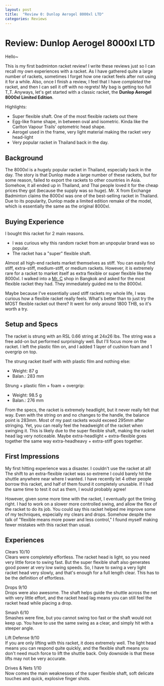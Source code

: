 ```yaml
---
layout: post
title:  "Review 0: Dunlop Aerogel 8000xl LTD"
categories: Reviews
---
```


# Review: Dunlop Aerogel 8000xl LTD

Hello~

This is my first badminton racket review! I write these reviews just so I can recall my own experiences with a racket. As I have gathered quite a large number of rackets, sometimes I forget how one racket feels after not using it for a while. Also, once I finish a review, I feel that I have *completed* the racket, and then I can sell it off with no regrets! My bag is getting too full T_T. Anyways, let's get started with a classic racket, the __Dunlop Aerogel 8000xl Limited Edition__.

Highlights:
- Super flexible shaft. One of the most flexible rackets out there
- Egg-like frame shape, in between oval and isometric. Kinda like the Carlton Vapour Trails' optometric head shape. 
- Aerogel used in the frame, very light material making the racket very head-light
- Very popular racket in Thailand back in the day.

## Background

The 8000xl is a hugely popular racket in Thailand, especially back in the day. The story is that Dunlop made a large number of these rackets, but for some reason, failed to export the rackets to other countries in Asia. Somehow, it all ended up in Thailand, and Thai people loved it for the cheap prices they got (because the supply was so huge). Mr. X from Exchange Badminton claims the 8000xl was one of the best-selling racket in Thailand. Due to its popularity, Dunlop made a limited edition remake of the model, which is essentially the same as the original 8000xl. 

## Buying Experience

I bought this racket for 2 main reasons.
- I was curious why this random racket from an unpopular brand was so popular.
- The racket has a "super" flexible shaft.

Almost all high-end rackets market themselves as stiff. You can easily find stiff, extra-stiff, medium-stiff, or medium rackets. However, it is extremely rare for a racket to market itself as extra flexible or super flexible like the 8000xl. I walked into a [Mr. C](https://mrc-sports.com/) shop in Bangkok and asked for the most flexible racket they had. They immediately guided me to the 8000xl. 

Maybe because I've essentially used stiff rackets my whole life, I was curious how a flexible racket really feels. What's better than to just try the MOST flexible racket out there? It went for only around 1800 THB, so it's worth a try.

## Setup and Specs
The racket is strung with an RSL 0.66 string at 24x26 lbs. The string was a free add-on but performed surprisingly well. But I'll focus more on the racket. I left the plastic film on, and I added 1 layer of cushion foam and 1 overgrip on top. 

The strung racket itself with with plastic film and nothing else:
- Weight: 87 g
- Balan.: 283 mm

Strung + plastic film + foam + overgrip:
- Weight: 98.5 g
- Balan.: 276 mm

From the specs, the racket is extremely headlight, but it never really felt that way. Even with the string on and no changes to the handle, the balance point is 283mm. Most of my past rackets would exceed 295mm after stringing. Yet, you can really feel the headweight of the racket when swinging it. This is likely due to the super flexible shaft, making the racket head lag very noticeable. Maybe extra-headlight + extra-flexible goes together the same way extra-headheavy + extra-stiff goes together.

## First Impressions
My first hitting experience was a disaster. I couldn't use the racket at all! The shift to an extra-flexible racket was so extreme I could barely hit the shuttle anywhere near where I wanted. I have recently let 4 other people borrow this racket, and half of them found it completely unusable. If I had the same time to test it out as them, I would probably agree!

However, given some more time with the racket, I eventually got the timing right. I had to work on a slower more controlled swing, and allow the flex of the racket to do its job. You could say this racket helped me improve some of my techniques, especially my clears and drops. Somehow despite the talk of "flexible means more power and less control," I found myself making fewer mistakes with this racket than usual.

## Experiences
Clears 10/10\
Clears were completely effortless. The racket head is light, so you need very little force to swing fast. But the super flexible shaft also generates good power at very low swing speeds. So, I have to swing a very light racket head very slowly, and that's enough for a full length clear. This has to be the definition of effortless.

Drops 9/10\
Drops were also awesome. The shaft helps guide the shuttle across the net with very little effort, and the racket head lag means you can still feel the racket head while placing a drop.

Smash 6/10\
Smashes were fine, but you cannot swing too fast or the shaft would not keep up. You have to use the same swing as a clear, and simply hit with a steeper angle.

Lift Defense 9/10\
If you are only lifting with this racket, it does extremely well. The light head means you can respond quite quickly, and the flexible shaft means you don't need much force to lift the shuttle back. Only downside is that these lifts may not be very accurate.

Drives & Nets 1/10\
Now comes the main weaknesses of the super flexible shaft, soft delicate touches and quick, explosive finger shots. 
